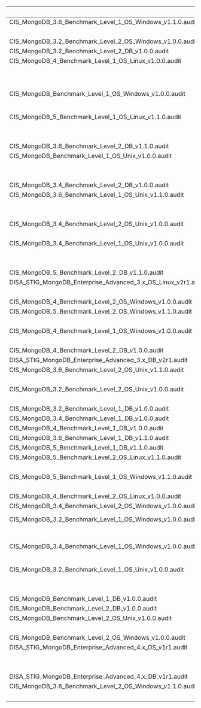 |                                                               | mongodb                    |
|:--------------------------------------------------------------|:---------------------------|
| CIS_MongoDB_3.6_Benchmark_Level_1_OS_Windows_v1.1.0.audit     | AUDIT_POWERSHELL : 2       |
|                                                               | FILE_CONTENT_CHECK : 8     |
| CIS_MongoDB_3.2_Benchmark_Level_2_OS_Windows_v1.0.0.audit     | FILE_CONTENT_CHECK : 7     |
| CIS_MongoDB_3.2_Benchmark_Level_2_DB_v1.0.0.audit             |                            |
| CIS_MongoDB_4_Benchmark_Level_1_OS_Linux_v1.0.0.audit         | FILE_CHECK : 1             |
|                                                               | FILE_CONTENT_CHECK : 10    |
|                                                               | CMD_EXEC : 7               |
| CIS_MongoDB_Benchmark_Level_1_OS_Windows_v1.0.0.audit         | FILE_CONTENT_CHECK_NOT : 1 |
|                                                               | FILE_CONTENT_CHECK : 9     |
| CIS_MongoDB_5_Benchmark_Level_1_OS_Linux_v1.1.0.audit         | FILE_CHECK : 1             |
|                                                               | FILE_CONTENT_CHECK : 5     |
|                                                               | CMD_EXEC : 6               |
| CIS_MongoDB_3.6_Benchmark_Level_2_DB_v1.1.0.audit             |                            |
| CIS_MongoDB_Benchmark_Level_1_OS_Unix_v1.0.0.audit            | FILE_CHECK : 2             |
|                                                               | FILE_CONTENT_CHECK : 4     |
|                                                               | CMD_EXEC : 7               |
| CIS_MongoDB_3.4_Benchmark_Level_2_DB_v1.0.0.audit             |                            |
| CIS_MongoDB_3.6_Benchmark_Level_1_OS_Unix_v1.1.0.audit        | FILE_CHECK : 2             |
|                                                               | FILE_CONTENT_CHECK : 3     |
|                                                               | CMD_EXEC : 8               |
| CIS_MongoDB_3.4_Benchmark_Level_2_OS_Unix_v1.0.0.audit        | FILE_CONTENT_CHECK : 4     |
|                                                               | CMD_EXEC : 3               |
| CIS_MongoDB_3.4_Benchmark_Level_1_OS_Unix_v1.0.0.audit        | FILE_CHECK : 1             |
|                                                               | FILE_CONTENT_CHECK : 4     |
|                                                               | CMD_EXEC : 8               |
| CIS_MongoDB_5_Benchmark_Level_2_DB_v1.1.0.audit               |                            |
| DISA_STIG_MongoDB_Enterprise_Advanced_3.x_OS_Linux_v2r1.audit | FILE_CHECK : 6             |
|                                                               | CMD_EXEC : 23              |
| CIS_MongoDB_4_Benchmark_Level_2_OS_Windows_v1.0.0.audit       | AUDIT_POWERSHELL : 7       |
| CIS_MongoDB_5_Benchmark_Level_2_OS_Windows_v1.1.0.audit       | AUDIT_POWERSHELL : 8       |
|                                                               | FILE_CONTENT_CHECK : 5     |
| CIS_MongoDB_4_Benchmark_Level_1_OS_Windows_v1.0.0.audit       | AUDIT_POWERSHELL : 4       |
|                                                               | FILE_CONTENT_CHECK : 10    |
| CIS_MongoDB_4_Benchmark_Level_2_DB_v1.0.0.audit               |                            |
| DISA_STIG_MongoDB_Enterprise_Advanced_3.x_DB_v2r1.audit       |                            |
| CIS_MongoDB_3.6_Benchmark_Level_2_OS_Unix_v1.1.0.audit        | FILE_CONTENT_CHECK : 1     |
|                                                               | CMD_EXEC : 4               |
| CIS_MongoDB_3.2_Benchmark_Level_2_OS_Unix_v1.0.0.audit        | FILE_CONTENT_CHECK : 4     |
|                                                               | CMD_EXEC : 3               |
| CIS_MongoDB_3.2_Benchmark_Level_1_DB_v1.0.0.audit             |                            |
| CIS_MongoDB_3.4_Benchmark_Level_1_DB_v1.0.0.audit             |                            |
| CIS_MongoDB_4_Benchmark_Level_1_DB_v1.0.0.audit               |                            |
| CIS_MongoDB_3.6_Benchmark_Level_1_DB_v1.1.0.audit             |                            |
| CIS_MongoDB_5_Benchmark_Level_1_DB_v1.1.0.audit               |                            |
| CIS_MongoDB_5_Benchmark_Level_2_OS_Linux_v1.1.0.audit         | FILE_CONTENT_CHECK : 5     |
|                                                               | CMD_EXEC : 11              |
| CIS_MongoDB_5_Benchmark_Level_1_OS_Windows_v1.1.0.audit       | AUDIT_POWERSHELL : 3       |
|                                                               | FILE_CONTENT_CHECK : 5     |
| CIS_MongoDB_4_Benchmark_Level_2_OS_Linux_v1.0.0.audit         | CMD_EXEC : 10              |
| CIS_MongoDB_3.4_Benchmark_Level_2_OS_Windows_v1.0.0.audit     | FILE_CONTENT_CHECK : 7     |
| CIS_MongoDB_3.2_Benchmark_Level_1_OS_Windows_v1.0.0.audit     | FILE_CONTENT_CHECK_NOT : 1 |
|                                                               | FILE_CONTENT_CHECK : 8     |
| CIS_MongoDB_3.4_Benchmark_Level_1_OS_Windows_v1.0.0.audit     | FILE_CONTENT_CHECK_NOT : 1 |
|                                                               | FILE_CONTENT_CHECK : 8     |
| CIS_MongoDB_3.2_Benchmark_Level_1_OS_Unix_v1.0.0.audit        | FILE_CHECK : 2             |
|                                                               | FILE_CONTENT_CHECK : 4     |
|                                                               | CMD_EXEC : 7               |
| CIS_MongoDB_Benchmark_Level_1_DB_v1.0.0.audit                 |                            |
| CIS_MongoDB_Benchmark_Level_2_DB_v1.0.0.audit                 |                            |
| CIS_MongoDB_Benchmark_Level_2_OS_Unix_v1.0.0.audit            | FILE_CONTENT_CHECK : 4     |
|                                                               | CMD_EXEC : 6               |
| CIS_MongoDB_Benchmark_Level_2_OS_Windows_v1.0.0.audit         | FILE_CONTENT_CHECK : 10    |
| DISA_STIG_MongoDB_Enterprise_Advanced_4.x_OS_v1r1.audit       | FILE_CHECK : 6             |
|                                                               | RPM_CHECK : 1              |
|                                                               | CMD_EXEC : 31              |
| DISA_STIG_MongoDB_Enterprise_Advanced_4.x_DB_v1r1.audit       |                            |
| CIS_MongoDB_3.6_Benchmark_Level_2_OS_Windows_v1.1.0.audit     | AUDIT_POWERSHELL : 1       |
|                                                               | FILE_CONTENT_CHECK : 4     |